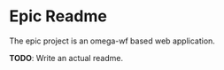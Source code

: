 # Epic Readme

The epic project is an omega-wf based web application.

**TODO**: Write an actual readme.
